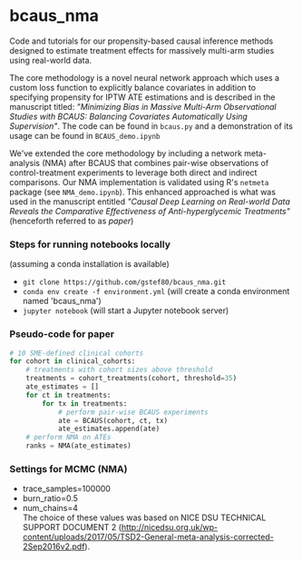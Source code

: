 # bcaus_nma
Code and tutorials for our propensity-based causal inference methods 
designed to estimate treatment effects for massively multi-arm studies 
using real-world data.

The core methodology is a novel neural network approach which uses 
a custom loss function to explicitly balance covariates in addition 
to specifying propensity for IPTW ATE estimations and is described 
in the manuscript titled: 
*"Minimizing Bias in Massive Multi-Arm Observational Studies with BCAUS: 
Balancing Covariates Automatically Using Supervision"*. 
The code can be found in `bcaus.py` and a demonstration of its usage 
can be found in `BCAUS_demo.ipynb`
 
We've extended the core methodology by including a network meta-analysis 
(NMA) after BCAUS that combines pair-wise observations of 
control-treatment experiments to leverage both direct and indirect 
comparisons. Our NMA implementation is validated using R's `netmeta` 
package (see `NMA_demo.ipynb`). This enhanced approached is what was 
used in the manuscript entitled 
*"Causal Deep Learning on Real-world Data Reveals the Comparative 
Effectiveness of Anti-hyperglycemic Treatments"* 
(henceforth referred to as *paper*)

### Steps for running notebooks locally 
(assuming a conda installation is available)
- `git clone https://github.com/gstef80/bcaus_nma.git`
- `conda env create -f environment.yml` (will create a conda environment named 'bcaus_nma')
- `jupyter notebook` (will start a Jupyter notebook server)

### Pseudo-code for paper
```python
# 10 SME-defined clinical cohorts
for cohort in clinical_cohorts:
    # treatments with cohort sizes above threshold 
    treatments = cohort_treatments(cohort, threshold=35)
    ate_estimates = []
    for ct in treatments:
        for tx in treatments:
            # perform pair-wise BCAUS experiments
            ate = BCAUS(cohort, ct, tx)
            ate_estimates.append(ate)
    # perform NMA on ATEs
    ranks = NMA(ate_estimates)
```
### Settings for MCMC (NMA)
- trace_samples=100000
- burn_ratio=0.5
- num_chains=4
<br>The choice of these values was based on NICE DSU TECHNICAL SUPPORT 
  DOCUMENT 2 (http://nicedsu.org.uk/wp-content/uploads/2017/05/TSD2-General-meta-analysis-corrected-2Sep2016v2.pdf).
  



